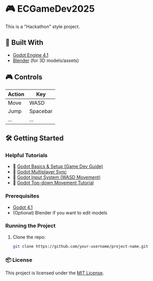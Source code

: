 # 🎮 ECGameDev2025

This is a "Hackathon" style project.

## 🚀 Built With

- [Godot Engine 4.1](https://godotengine.org/)
- [Blender](https://www.blender.org/) (for 3D models/assets)

## 🎮 Controls

| Action      | Key         |
|-------------|-------------|
| Move        | WASD        |
| Jump        | Spacebar    |
| ...         | ...         |

## 🛠️ Getting Started

### Helpful Tutorials

- 🎥 [Godot Basics & Setup (Game Dev Guide)](https://www.youtube.com/watch?v=LOhfqjmasi0&t=2889s)
- 🎥 [Godot Multiplayer Sync](https://www.youtube.com/watch?v=1khSuB6sER0)
- 🎥 [Godot Input System (WASD Movement)](https://www.youtube.com/watch?v=9ANa_V1mc9E)
- 🎥 [Godot Top-down Movement Tutorial](https://www.youtube.com/watch?v=sVsn9NqpVhg&t=171s)

### Prerequisites

- [Godot 4.1](https://godotengine.org/download/)
- (Optional) Blender if you want to edit models

### Running the Project

1. Clone the repo:
   ```bash
   git clone https://github.com/your-username/project-name.git

### 📦 License

This project is licensed under the [MIT License](LICENSE).
